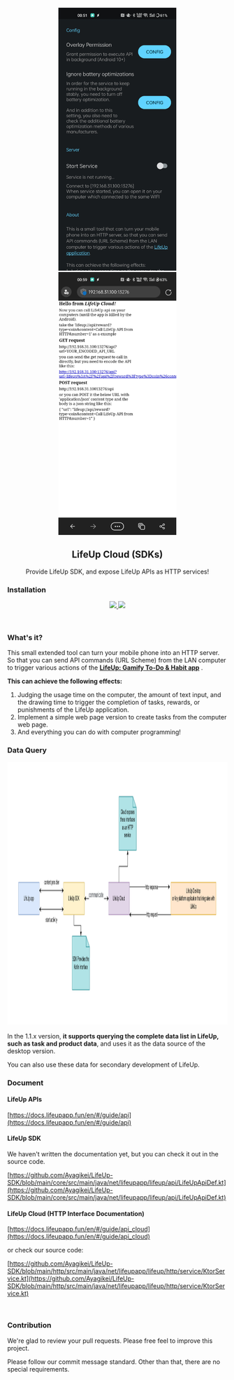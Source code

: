<p align="center">
 <img src="https://github.com/Ayagikei/LifeUp-SDK/raw/main/imgs/01.jpg" style="height:600px" />
 <img src="https://github.com/Ayagikei/LifeUp-SDK/raw/main/imgs/02.jpg" style="height:600px" />
</p>
<h2 align="center" padding="100">LifeUp Cloud (SDKs)</h2>

<p align="center">Provide LifeUp SDK, and expose LifeUp APIs as HTTP services!</p>


### Installation

<p align="center">
  <a href="https://play.google.com/store/apps/details?id=net.lifeupapp.lifeup.http">
    <img src="https://img.shields.io/static/v1?labelColor=56595b&color=97db99&logo=google-play&logoColor=ffffff&label=google play&style=for-the-badge&message=get"/>
  </a>


  <a href="https://github.com/Ayagikei/LifeUp-SDK/releases">
    <img src="https://img.shields.io/static/v1?labelColor=56595b&color=a6c6ff&logo=github&logoColor=ffffff&label=Github%20Release&style=for-the-badge&message=get"/>
  </a>
</p>

<br/>

### What's it?

This small extended tool can turn your mobile phone into an HTTP server.
So that you can send API commands (URL Scheme) from the LAN computer to trigger various actions of
the <b>[LifeUp: Gamify To-Do & Habit app](https://play.google.com/store/apps/details?id=net.sarasarasa.lifeup)</b>
.

<b>This can achieve the following effects:</b>

1. Judging the usage time on the computer, the amount of text input, and the drawing time to trigger
   the completion of tasks, rewards, or punishments of the LifeUp application.
2. Implement a simple web page version to create tasks from the computer web page.
3. And everything you can do with computer programming!

### Data Query

<p align="center">
 <img src="https://github.com/Ayagikei/LifeUp-Desktop/raw/master/imgs/cloud.png" style="height:600px" />
</p>


In the 1.1.x version, **it supports querying the complete data list in LifeUp, such as task and
product data**, and uses it as the data source of the desktop version.

You can also use these data for secondary development of LifeUp.

### Document

#### LifeUp APIs

[https://docs.lifeupapp.fun/en/#/guide/api](https://docs.lifeupapp.fun/en/#/guide/api)

#### LifeUp SDK

We haven't written the documentation yet, but you can check it out in the source code.

[https://github.com/Ayagikei/LifeUp-SDK/blob/main/core/src/main/java/net/lifeupapp/lifeup/api/LifeUpApiDef.kt](https://github.com/Ayagikei/LifeUp-SDK/blob/main/core/src/main/java/net/lifeupapp/lifeup/api/LifeUpApiDef.kt)

#### LifeUp Cloud (HTTP Interface Documentation)

[https://docs.lifeupapp.fun/en/#/guide/api_cloud](https://docs.lifeupapp.fun/en/#/guide/api_cloud)

or check our source code:

[https://github.com/Ayagikei/LifeUp-SDK/blob/main/http/src/main/java/net/lifeupapp/lifeup/http/service/KtorService.kt](https://github.com/Ayagikei/LifeUp-SDK/blob/main/http/src/main/java/net/lifeupapp/lifeup/http/service/KtorService.kt)

<br/>

### Contribution

We're glad to review your pull requests. Please free feel to improve this project.

Please follow our commit message standard. Other than that, there are no special requirements.
